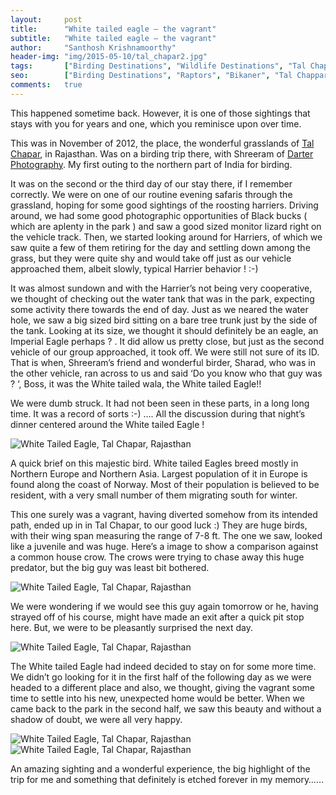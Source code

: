 ```yaml
---
layout:     post
title:      "White tailed eagle – the vagrant"
subtitle:   "White tailed eagle – the vagrant"
author:     "Santhosh Krishnamoorthy"
header-img: "img/2015-05-10/tal_chapar2.jpg"
tags:       ["Birding Destinations", "Wildlife Destinations", "Tal Chappar", "Bikaner", "Raptors"]
seo:		["Birding Destinations", "Raptors", "Bikaner", "Tal Chappar"]
comments:   true
---
```



<p>
This happened sometime back. However, it is one of those sightings that stays with you for years and one, which you reminisce upon over time.
</p>

<p>
This was in November of 2012, the place, the wonderful grasslands of <a href="http://www.wilderhood.com/destination/Tal%20Chappar" target="_blank">Tal Chapar</a>, in Rajasthan. Was on a birding trip there, with Shreeram of <a href="http://www.wilderhood.com/organizer/Darter%20Photography">Darter Photography</a>. My first outing to the northern part of India for birding.
</p>

<p>
It was on the second or the third day of our stay there, if I remember correctly. We were on one of our routine evening safaris through the grassland, hoping for some good sightings of the roosting harriers. Driving around, we had some good photographic opportunities of Black bucks ( which are aplenty in the park ) and saw a good sized monitor lizard right on the vehicle track. Then, we started looking around for Harriers, of which we saw quite a few of them retiring for the day and settling down among the grass, but they were quite shy and would take off just as our vehicle approached them, albeit slowly, typical Harrier behavior ! :-)
</p>

<p>
It was almost sundown and with the Harrier’s not being very cooperative, we thought of checking out the water tank that was in the park, expecting some activity there towards the end of day. Just as we neared the water hole, we saw a big sized bird sitting on a bare tree trunk just by the side of the tank. Looking at its size, we thought it should definitely be an eagle, an Imperial Eagle perhaps ? . It did allow us pretty close, but just as the second vehicle of our group approached, it took off. We were still not sure of its ID. That is when, Shreeram’s friend and wonderful birder, Sharad, who was in the other vehicle, ran across to us and said ‘Do you know who that guy was ? ‘, Boss, it was the White tailed wala, the White tailed Eagle!!
</p>


<p>
We were dumb struck. It had not been seen in these parts, in a long long time. It was a record of sorts :-) …. All the discussion during that night’s dinner centered around the White tailed Eagle !
</p>

<img src="{{ site.baseurl }}/img/2015-05-10/tal_chapar1.jpg" alt="White Tailed Eagle, Tal Chapar, Rajasthan">

<p>
A quick brief on this majestic bird. White tailed Eagles breed mostly in Northern Europe and Northern Asia. Largest population of it in Europe is found along the coast of Norway. Most of their population is believed to be resident, with a very small number of them migrating south for winter.
</p>


<p>
This one surely was a vagrant, having diverted somehow from its intended path, ended up in in Tal Chapar, to our good luck :) They are huge birds, with their wing span measuring the range of 7-8 ft. The one we saw, looked like a juvenile and was huge. Here’s a image to show a comparison against a common house crow. The crows were trying to chase away this huge predator, but the big guy was least bit bothered.
</p>

<img src="{{ site.baseurl }}/img/2015-05-10/tal_chapar2.jpg" alt="White Tailed Eagle, Tal Chapar, Rajasthan">

<p>
We were wondering if we would see this guy again tomorrow or he, having strayed off of his course, might have made an exit after a quick pit stop here. But, we were to be pleasantly surprised the next day.
</p>

<img src="{{ site.baseurl }}/img/2015-05-10/tal_chapar3.jpg" alt="White Tailed Eagle, Tal Chapar, Rajasthan">

<p>
The White tailed Eagle had indeed decided to stay on for some more time. We didn’t go looking for it in the first half of the following day as we were headed to a different place and also, we thought, giving the vagrant some time to settle into his new, unexpected home would be better. When we came back to the park in the second half, we saw this beauty and without a shadow of doubt, we were all very happy.
</p>

<img src="{{ site.baseurl }}/img/2015-05-10/tal_chapar4.jpg" alt="White Tailed Eagle, Tal Chapar, Rajasthan">


<img src="{{ site.baseurl }}/img/2015-05-10/tal_chapar5.jpg" alt="White Tailed Eagle, Tal Chapar, Rajasthan">

<p>
An amazing sighting and a wonderful experience, the big highlight of the trip for me and something that definitely is etched forever in my memory……
</p>